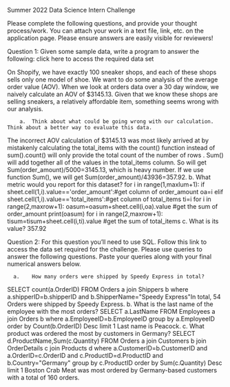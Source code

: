Summer 2022 Data Science Intern Challenge 

Please complete the following questions, and provide your thought process/work. You can attach your work in a text file, link, etc. on the application page. Please ensure answers are easily visible for reviewers!


Question 1: Given some sample data, write a program to answer the following: click here to access the required data set

On Shopify, we have exactly 100 sneaker shops, and each of these shops sells only one model of shoe. We want to do some analysis of the average order value (AOV). When we look at orders data over a 30 day window, we naively calculate an AOV of $3145.13. Given that we know these shops are selling sneakers, a relatively affordable item, something seems wrong with our analysis. 

        a.	Think about what could be going wrong with our calculation. Think about a better way to evaluate this data. 
The incorrect AOV calculation of $3145.13 was most likely arrived at by mistakenly calculating the total_items with the count() function instead of sum().count() will only provide the total count of the number of rows . Sum() will add together all of the values in the total_items column. So will get Sum(order_amount)/5000=3145.13, which is heavy number. If we use function Sum(), we will get  Sum(order_amount)/43936=357.92.
          b.	What metric would you report for this dataset?
            for i in range(1,maxlum+1):
              if sheet.cell(1,i).value=='order_amount':#get column of order_amount
                  oa=i
              elif sheet.cell(1,i).value=='total_items':#get column of total_items
                  ti=i
          for i in range(2,maxrow+1):
              oasum=oasum+sheet.cell(i,oa).value #get the sum of order_amount
          print(oasum)
          for i in range(2,maxrow+1):
              tisum=tisum+sheet.cell(i,ti).value #get the sum of total_items
          c.	What is its value?
          357.92

Question 2: For this question you’ll need to use SQL. Follow this link to access the data set required for the challenge. Please use queries to answer the following questions. Paste your queries along with your final numerical answers below.

      a.	How many orders were shipped by Speedy Express in total?
SELECT count(a.OrderID) FROM Orders a join Shippers b
where a.shipperID=b.shipperID and b.ShipperName="Speedy Express"In total, 54 Orders were shipped by Speedy Express.
      b.	What is the last name of the employee with the most orders?
SELECT a.LastName FROM Employees a join Orders b
where a.EmployeeID=b.EmployeeID group by a.EmployeeID 
order by Count(b.OrderID) Desc limit 1
Last name is Peacock.
      c.	What product was ordered the most by customers in Germany?
SELECT d.ProductName,Sum(c.Quantity) FROM Orders a join Customers b join OrderDetails c join Products d
where a.CustomerID=b.CustomerID and a.OrderID=c.OrderID and c.ProductID=d.ProductID and b.Country="Germany"
group by c.ProductID order by Sum(c.Quantity) Desc limit 1
Boston Crab Meat was most ordered by Germany-based customers with a total of 160 orders.
